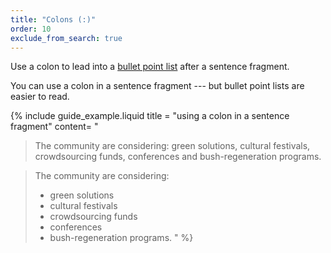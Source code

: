 ```yaml
---
title: "Colons (:)"
order: 10
exclude_from_search: true
---
```


Use a colon to lead into a [bullet point list](/content-structure/#bullet-point-lists) after a sentence fragment.

You can use a colon in a sentence fragment --- but bullet point lists are easier to read.

{% include guide_example.liquid
  title = "using a colon in a sentence fragment"
  content= "
> The community are considering: green solutions, cultural festivals, crowdsourcing funds, conferences and bush-regeneration programs.

> The community are considering:
> - green solutions
> - cultural festivals
> - crowdsourcing funds
> - conferences
> - bush-regeneration programs.
"
%}
